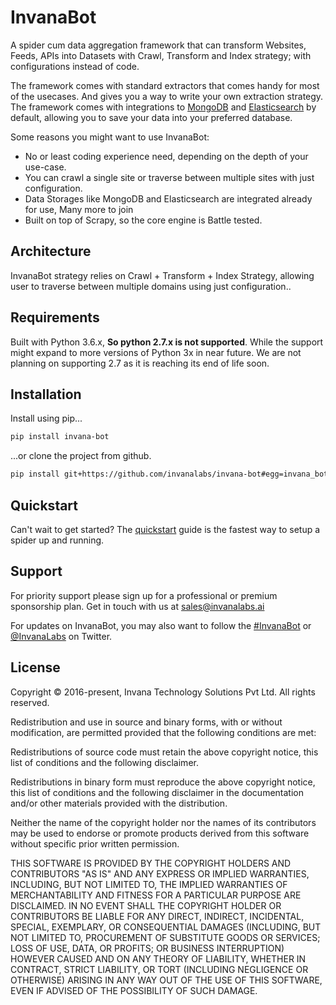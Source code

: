 # InvanaBot

A spider cum data aggregation framework that can transform Websites, Feeds, APIs into Datasets with Crawl,
Transform and Index strategy; with configurations instead of code.
 
The framework comes with standard extractors that comes handy for most of the usecases. And gives you a way to 
write your own extraction strategy. The framework comes with integrations to [MongoDB](https://www.mongodb.com/)
 and [Elasticsearch](https://www.elastic.co/products/elasticsearch) by default, 
allowing you to save your data into your preferred database.

Some reasons you might want to use InvanaBot:

- No or least coding experience need, depending on the depth of your use-case.
- You can crawl a single site or traverse between multiple sites with just configuration.
- Data Storages like MongoDB and Elasticsearch are integrated already for use, Many more to join
- Built on top of Scrapy, so the core engine is Battle tested.

## Architecture

InvanaBot strategy relies on Crawl + Transform + Index Strategy, allowing user to traverse between 
multiple domains using just configuration..


## Requirements

Built with Python 3.6.x, **So python 2.7.x is not supported**. While the support might expand to
 more versions of Python 3x in near future. We are not planning on supporting 2.7 
 as it is reaching its end of life soon.
 

## Installation

Install using pip...

```bash
pip install invana-bot
```

...or clone the project from github.

```bash
pip install git+https://github.com/invanalabs/invana-bot#egg=invana_bot
```

## Quickstart

Can't wait to get started? The [quickstart](tutorials/quickstart.md) guide is the fastest way to setup a spider up and running.
 
 
## Support

For priority support please sign up for a professional or premium sponsorship plan. Get in touch with us 
at [sales@invanalabs.ai](emailto:sales@invanalabs.ai)

For updates on InvanaBot, you may also want to follow the [#InvanaBot](https://twitter.com/hashtag/InvanaBot?lang=en)
 or [@InvanaLabs](https://twitter.com/invanalabs) on Twitter.


## License


Copyright © 2016-present, Invana Technology Solutions Pvt Ltd. All rights reserved.

Redistribution and use in source and binary forms, with or without modification, 
are permitted provided that the following conditions are met:

Redistributions of source code must retain the above copyright notice, 
this list of conditions and the following disclaimer.

Redistributions in binary form must reproduce the above copyright notice, 
this list of conditions and the following disclaimer in the documentation and/or 
other materials provided with the distribution.

Neither the name of the copyright holder nor the names of its contributors may 
be used to endorse or promote products derived from this software without 
specific prior written permission.

THIS SOFTWARE IS PROVIDED BY THE COPYRIGHT HOLDERS AND CONTRIBUTORS "AS IS" 
AND ANY EXPRESS OR IMPLIED WARRANTIES, INCLUDING, BUT NOT LIMITED TO, THE 
IMPLIED WARRANTIES OF MERCHANTABILITY AND FITNESS FOR A PARTICULAR PURPOSE 
ARE DISCLAIMED. IN NO EVENT SHALL THE COPYRIGHT HOLDER OR CONTRIBUTORS BE 
LIABLE FOR ANY DIRECT, INDIRECT, INCIDENTAL, SPECIAL, EXEMPLARY, OR CONSEQUENTIAL 
DAMAGES (INCLUDING, BUT NOT LIMITED TO, PROCUREMENT OF SUBSTITUTE GOODS OR SERVICES; 
LOSS OF USE, DATA, OR PROFITS; OR BUSINESS INTERRUPTION) HOWEVER CAUSED AND ON ANY 
THEORY OF LIABILITY, WHETHER IN CONTRACT, STRICT LIABILITY, OR TORT (INCLUDING 
NEGLIGENCE OR OTHERWISE) ARISING IN ANY WAY OUT OF THE USE OF THIS SOFTWARE, 
EVEN IF ADVISED OF THE POSSIBILITY OF SUCH DAMAGE.